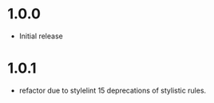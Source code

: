 # 1.0.0
-   Initial release

# 1.0.1
-   refactor due to stylelint 15 deprecations of stylistic rules.
